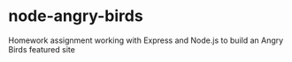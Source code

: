 # node-angry-birds
Homework assignment working with Express and Node.js to build an Angry Birds featured site
